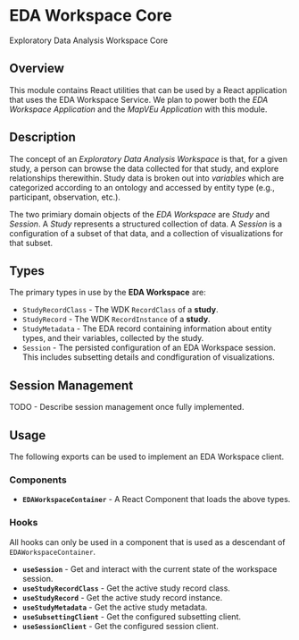 # EDA Workspace Core

Exploratory Data Analysis Workspace Core

## Overview

This module contains React utilities that can be used by a React application that uses the EDA Workspace Service. We plan to power both the *EDA Workspace Application* and the *MapVEu Application* with this module.

## Description

The concept of an _Exploratory Data Analysis Workspace_ is that, for a given study, a person can browse the data collected for that study, and explore relationships therewithin. Study data is broken out into _variables_ which are categorized according to an ontology and accessed by entity type (e.g., participant, observation, etc.).

The two primiary domain objects of the _EDA Workspace_ are _Study_ and _Session_. A _Study_ represents a structured collection of data. A _Session_ is a configuration of a subset of that data, and a collection of visualizations for that subset.

## Types

The primary types in use by the **EDA Workspace** are:

* `StudyRecordClass` - The WDK `RecordClass` of a **study**.
* `StudyRecord` - The WDK `RecordInstance` of a **study**.
* `StudyMetadata` - The EDA record containing information about entity types, and their variables, collected by the study.
* `Session` - The persisted configuration of an EDA Workspace session. This includes subsetting details and condfiguration of visualizations.

## Session Management

TODO - Describe session management once fully implemented.

## Usage

The following exports can be used to implement an EDA Workspace client.

### Components

* **`EDAWorkspaceContainer`** - A React Component that loads the above types.


### Hooks

All hooks can only be used in a component that is used as a descendant of `EDAWorkspaceContainer`.

* **`useSession`** - Get and interact with the current state of the workspace session.
* **`useStudyRecordClass`** - Get the active study record class.
* **`useStudyRecord`** - Get the active study record instance.
* **`useStudyMetadata`** - Get the active study metadata.
* **`useSubsettingClient`** - Get the configured subsetting client.
* **`useSessionClient`** - Get the configured session client.
